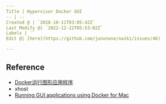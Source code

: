 ```yaml
---
Title | Hypervisor Docker GUI
-- | --
Created @ | `2018-10-11T03:05:42Z`
Last Modify @| `2022-12-22T05:53:02Z`
Labels | ``
Edit @| [here](https://github.com/junxnone/xwiki/issues/46)

---
```

## Reference 

- [Docker运行图形应用程序](https://blog.csdn.net/kongxx/article/details/80102422)
- xhost
- [Running GUI applications using Docker for Mac](https://sourabhbajaj.com/blog/2017/02/07/gui-applications-docker-mac/)
